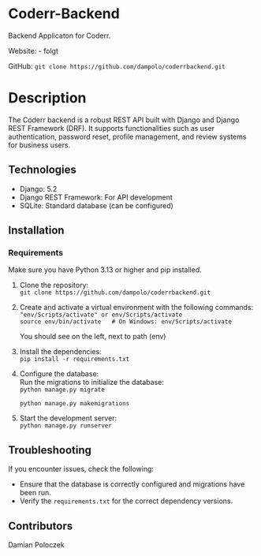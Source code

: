 # Coderr-Backend
Backend Applicaton for Coderr.

Website:
    - folgt

GitHub:
    `git clone https://github.com/dampolo/coderrbackend.git`

# Description
The Coderr backend is a robust REST API built with Django and Django REST Framework (DRF). It supports functionalities such as user authentication, password reset, profile management, and review systems for business users.

## Technologies
- Django: 5.2
- Django REST Framework: For API development  
- SQLite: Standard database (can be configured)  

## Installation

### Requirements
Make sure you have Python 3.13 or higher and pip installed.

1. Clone the repository:  
   `git clone https://github.com/dampolo/coderrbackend.git`

2. Create and activate a virtual environment with the following commands:  
   `"env/Scripts/activate" or env/Scripts/activate`  
   `source env/bin/activate   # On Windows: env/Scripts/activate`

   You should see on the left, next to path (env)

3. Install the dependencies:  
   `pip install -r requirements.txt`

4. Configure the database:  
   Run the migrations to initialize the database:  
   `python manage.py migrate`
   
   `python manage.py makemigrations`

5. Start the development server:  
   `python manage.py runserver`

## Troubleshooting
If you encounter issues, check the following:

- Ensure that the database is correctly configured and migrations have been run.
- Verify the `requirements.txt` for the correct dependency versions.

## Contributors
Damian Poloczek


